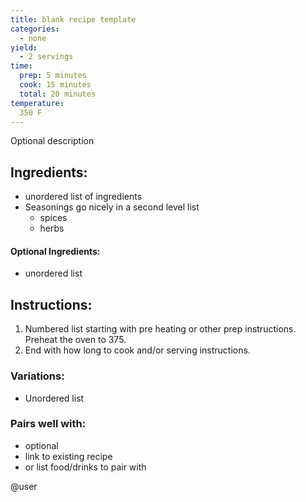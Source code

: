```yaml
---
title: blank recipe template
categories:
  - none
yield:
  - 2 servings
time:  
  prep: 5 minutes
  cook: 15 minutes
  total: 20 minutes
temperature:
  350 F
---
```


Optional description 
## Ingredients:
* unordered list of ingredients
* Seasonings go nicely in a second level list
  * spices
  * herbs

#### Optional Ingredients:
* unordered list
 
## Instructions:
1. Numbered list starting with pre heating or other prep instructions. Preheat the oven to 375. 
2. End with how long to cook and/or serving instructions.


### Variations:
* Unordered list

### Pairs well with:
* optional
* link to existing recipe
* or list food/drinks to pair with

@user
